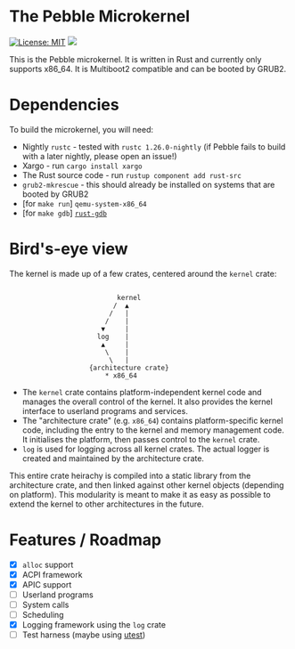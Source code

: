# The Pebble Microkernel
[![License: MIT](https://img.shields.io/badge/License-MIT-yellow.svg)](https://opensource.org/licenses/MIT)
[![](https://tokei.rs/b1/github/pebble-os/kernel)](https://github.com/Aaronepower/tokei)

This is the Pebble microkernel. It is written in Rust and currently only supports x86_64.
It is Multiboot2 compatible and can be booted by GRUB2.

# Dependencies
To build the microkernel, you will need:
* Nightly `rustc` - tested with `rustc 1.26.0-nightly` (if Pebble fails to build with a later nightly, please open an issue!)
* Xargo - run `cargo install xargo`
* The Rust source code - run `rustup component add rust-src`
* `grub2-mkrescue` - this should already be installed on systems that are booted by GRUB2
* [for `make run`] `qemu-system-x86_64`
* [for `make gdb`] [`rust-gdb`](https://github.com/phil-opp/binutils-gdb#gdb-for-64-bit-rust-operating-systems)

# Bird's-eye view
The kernel is made up of a few crates, centered around the `kernel` crate:
```

                           kernel
                          /  ▲
                         /   |
                        /    |
                       ▼     |
                      log    |
                       ▲     |
                        \    |
                         \   |
                    {architecture crate}
                        * x86_64

```

* The `kernel` crate contains platform-independent kernel code and manages the overall control of the kernel.
It also provides the kernel interface to userland programs and services.
* The "architecture crate" (e.g. `x86_64`) contains platform-specific kernel code, including the entry to the kernel and memory management code.
It initialises the platform, then passes control to the `kernel` crate.
* `log` is used for logging across all kernel crates. The actual logger is created and maintained by the architecture crate.

This entire crate heirachy is compiled into a static library from the architecture crate, and then linked against other kernel objects (depending on platform).
This modularity is meant to make it as easy as possible to extend the kernel to other architectures in the future.

# Features / Roadmap
- [x] `alloc` support
- [x] ACPI framework
- [x] APIC support
- [ ] Userland programs
- [ ] System calls
- [ ] Scheduling
- [x] Logging framework using the `log` crate
- [ ] Test harness (maybe using [utest](https://github.com/japaric/utest))
